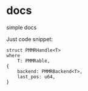 # docs
simple docs

Just code snippet:

```
struct PMMRHandle<T>
where
	T: PMMRable,
{
	backend: PMMRBackend<T>,
	last_pos: u64,
}
```
